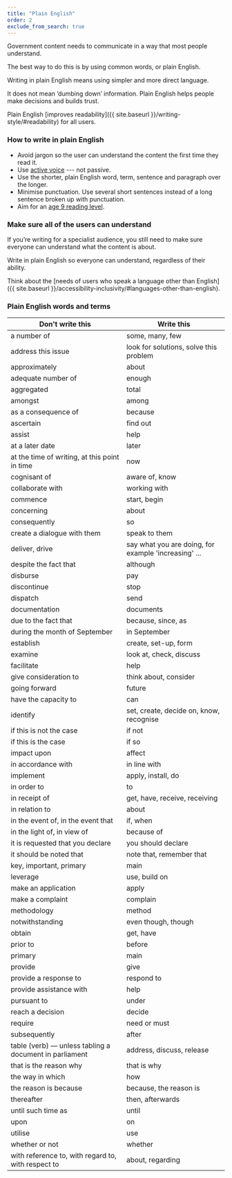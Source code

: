 ```yaml
---
title: "Plain English"
order: 2
exclude_from_search: true
---
```


Government content needs to communicate in a way that most people understand.

The best way to do this is by using common words, or plain English.

Writing in plain English means using simpler and more direct language.

It does not mean ‘dumbing down’ information. Plain English helps people make decisions and builds trust.

Plain English [improves readability]({{ site.baseurl }}/writing-style/#readability) for all users.

### How to write in plain English

- Avoid jargon so the user can understand the content the first time they read it.
- Use [active voice](#voice) --- not passive.
- Use the shorter, plain English word, term, sentence and paragraph over the longer.
- Minimise punctuation. Use several short sentences instead of a long sentence broken up with punctuation.
- Aim for an [age 9 reading level](#readability).

### Make sure all of the users can understand

If you’re writing for a specialist audience, you still need to make sure everyone can understand what the content is about.

Write in plain English so everyone can understand, regardless of their ability.

Think about the [needs of users who speak a language other than English]({{ site.baseurl }}/accessibility-inclusivity/#languages-other-than-english).

<h3 id="plain-english-table">Plain English words and terms</h3>

<table class="content-table">
<thead>
<tr>
<th scope="col">Don't write this</th>
<th scope="col">Write this</th>
</tr>
</thead>
<tbody>
<tr>
<td>a number of</td>
<td>some, many, few</td>
</tr>
<tr>
<td>address this issue</td>
<td>look for solutions, solve this problem</td>
</tr>
<tr>
<td>approximately</td>
<td>about</td>
</tr>
<tr>
<td>adequate number of</td>
<td>enough</td>
</tr>
<tr>
<td>aggregated</td>
<td>total</td>
</tr>
<tr>
<td>amongst</td>
<td>among</td>
</tr>
<tr>
<td>as a consequence of</td>
<td>because</td>
</tr>
<tr>
<td>ascertain</td>
<td>find out</td>
</tr>
<tr>
<td>assist</td>
<td>help</td>
</tr>
<tr>
<td>at a later date</td>
<td>later</td>
</tr>
<tr>
<td>at the time of writing, at this point in time</td>
<td>now</td>
</tr>
<tr>
<td>cognisant of</td>
<td>aware of, know</td>
</tr>
<tr>
<td>collaborate with</td>
<td>working with</td>
</tr>
<tr>
<td>commence</td>
<td>start, begin</td>
</tr>
<tr>
<td>concerning</td>
<td>about</td>
</tr>
<tr>
<td>consequently</td>
<td>so</td>
</tr>
<tr>
<td>create a dialogue with them</td>
<td>speak to them</td>
</tr>
<tr>
<td>deliver, drive</td>
<td>say what you are doing, for example &#39;increasing&#39; ...</td>
</tr>
<tr>
<td>despite the fact that</td>
<td>although</td>
</tr>
<tr>
<td>disburse</td>
<td>pay</td>
</tr>
<tr>
<td>discontinue</td>
<td>stop</td>
</tr>
<tr>
<td>dispatch</td>
<td>send</td>
</tr>
<tr>
<td>documentation</td>
<td>documents</td>
</tr>
<tr>
<td>due to the fact that</td>
<td>because, since, as</td>
</tr>
<tr>
<td>during the month of September</td>
<td>in September</td>
</tr>
<tr>
<td>establish</td>
<td>create, set-up, form</td>
</tr>
<tr>
<td>examine</td>
<td>look at, check, discuss</td>
</tr>
<tr>
<td>facilitate</td>
<td>help</td>
</tr>
<tr>
<td>give consideration to</td>
<td>think about, consider</td>
</tr>
<tr>
<td>going forward</td>
<td>future</td>
</tr>
<tr>
<td>have the capacity to</td>
<td>can</td>
</tr>
<tr>
<td>identify</td>
<td>set, create, decide on, know, recognise</td>
</tr>
<tr>
<td>if this is not the case</td>
<td>if not</td>
</tr>
<tr>
<td>if this is the case</td>
<td>if so</td>
</tr>
<tr>
<td>impact upon</td>
<td>affect</td>
</tr>
<tr>
<td>in accordance with</td>
<td>in line with</td>
</tr>
<tr>
<td>implement</td>
<td>apply, install, do</td>
</tr>
<tr>
<td>in order to</td>
<td>to</td>
</tr>
<tr>
<td>in receipt of</td>
<td>get, have, receive, receiving</td>
</tr>
<tr>
<td>in relation to</td>
<td>about</td>
</tr>
<tr>
<td>in the event of, in the event that</td>
<td>if, when</td>
</tr>
<tr>
<td>in the light of, in view of</td>
<td>because of</td>
</tr>
<tr>
<td>it is requested that you declare</td>
<td>you should declare</td>
</tr>
<tr>
<td>it should be noted that</td>
<td>note that, remember that</td>
</tr>
<tr>
<td>key, important, primary</td>
<td>main</td>
</tr>
<tr>
<td>leverage</td>
<td>use, build on</td>
</tr>
<tr>
<td>make an application</td>
<td>apply</td>
</tr>
<tr>
<td>make a complaint</td>
<td>complain</td>
</tr>
<tr>
<td>methodology</td>
<td>method</td>
</tr>
<tr>
<td>notwithstanding</td>
<td>even though, though</td>
</tr>
<tr>
<td>obtain</td>
<td>get, have</td>
</tr>
<tr>
<td>prior to</td>
<td>before</td>
</tr>
<tr>
<td>primary</td>
<td>main</td>
</tr>
<tr>
<td>provide</td>
<td>give</td>
</tr>
<tr>
<td>provide a response to</td>
<td>respond to</td>
</tr>
<tr>
<td>provide assistance with</td>
<td>help</td>
</tr>
<tr>
<td>pursuant to</td>
<td>under</td>
</tr>
<tr>
<td>reach a decision</td>
<td>decide</td>
</tr>
<tr>
<td>require</td>
<td>need or must</td>
</tr>
<tr>
<td>subsequently</td>
<td>after</td>
</tr>
<tr>
<td>table (verb) &mdash; unless tabling a document in parliament</td>
<td>address, discuss, release</td>
</tr>
<tr>
<td>that is the reason why</td>
<td>that is why</td>
</tr>
<tr>
<td>the way in which</td>
<td>how</td>
</tr>
<tr>
<td>the reason is because</td>
<td>because, the reason is</td>
</tr>
<tr>
<td>thereafter</td>
<td>then, afterwards</td>
</tr>
<tr>
<td>until such time as</td>
<td>until</td>
</tr>
<tr>
<td>upon</td>
<td>on</td>
</tr>
<tr>
<td>utilise</td>
<td>use</td>
</tr>
<tr>
<td>whether or not</td>
<td>whether</td>
</tr>
<tr>
<td>with reference to, with regard to, with respect to</td>
<td>about, regarding</td>
</tr>
</tbody>
</table>
